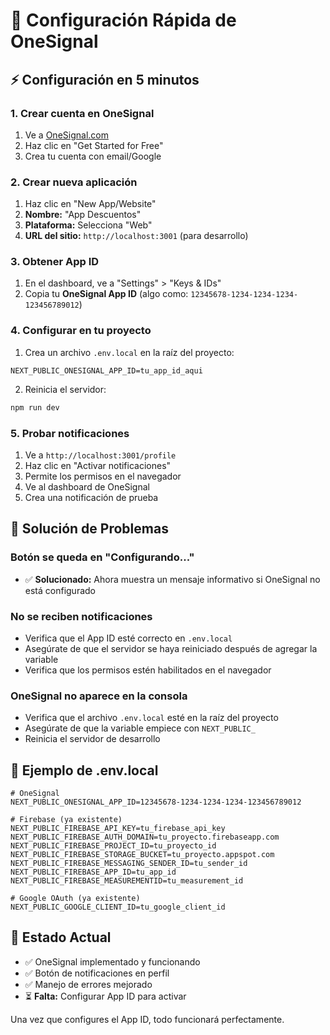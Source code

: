 # 🚀 Configuración Rápida de OneSignal

## ⚡ Configuración en 5 minutos

### 1. Crear cuenta en OneSignal
1. Ve a [OneSignal.com](https://onesignal.com)
2. Haz clic en "Get Started for Free"
3. Crea tu cuenta con email/Google

### 2. Crear nueva aplicación
1. Haz clic en "New App/Website"
2. **Nombre:** "App Descuentos"
3. **Plataforma:** Selecciona "Web"
4. **URL del sitio:** `http://localhost:3001` (para desarrollo)

### 3. Obtener App ID
1. En el dashboard, ve a "Settings" > "Keys & IDs"
2. Copia tu **OneSignal App ID** (algo como: `12345678-1234-1234-1234-123456789012`)

### 4. Configurar en tu proyecto
1. Crea un archivo `.env.local` en la raíz del proyecto:
```env
NEXT_PUBLIC_ONESIGNAL_APP_ID=tu_app_id_aqui
```

2. Reinicia el servidor:
```bash
npm run dev
```

### 5. Probar notificaciones
1. Ve a `http://localhost:3001/profile`
2. Haz clic en "Activar notificaciones"
3. Permite los permisos en el navegador
4. Ve al dashboard de OneSignal
5. Crea una notificación de prueba

## 🔧 Solución de Problemas

### Botón se queda en "Configurando..."
- ✅ **Solucionado:** Ahora muestra un mensaje informativo si OneSignal no está configurado

### No se reciben notificaciones
- Verifica que el App ID esté correcto en `.env.local`
- Asegúrate de que el servidor se haya reiniciado después de agregar la variable
- Verifica que los permisos estén habilitados en el navegador

### OneSignal no aparece en la consola
- Verifica que el archivo `.env.local` esté en la raíz del proyecto
- Asegúrate de que la variable empiece con `NEXT_PUBLIC_`
- Reinicia el servidor de desarrollo

## 📱 Ejemplo de .env.local
```env
# OneSignal
NEXT_PUBLIC_ONESIGNAL_APP_ID=12345678-1234-1234-1234-123456789012

# Firebase (ya existente)
NEXT_PUBLIC_FIREBASE_API_KEY=tu_firebase_api_key
NEXT_PUBLIC_FIREBASE_AUTH_DOMAIN=tu_proyecto.firebaseapp.com
NEXT_PUBLIC_FIREBASE_PROJECT_ID=tu_proyecto_id
NEXT_PUBLIC_FIREBASE_STORAGE_BUCKET=tu_proyecto.appspot.com
NEXT_PUBLIC_FIREBASE_MESSAGING_SENDER_ID=tu_sender_id
NEXT_PUBLIC_FIREBASE_APP_ID=tu_app_id
NEXT_PUBLIC_FIREBASE_MEASUREMENTID=tu_measurement_id

# Google OAuth (ya existente)
NEXT_PUBLIC_GOOGLE_CLIENT_ID=tu_google_client_id
```

## 🎯 Estado Actual
- ✅ OneSignal implementado y funcionando
- ✅ Botón de notificaciones en perfil
- ✅ Manejo de errores mejorado
- ⏳ **Falta:** Configurar App ID para activar

Una vez que configures el App ID, todo funcionará perfectamente.
